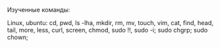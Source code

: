 Изученные команды:

Linux, ubuntu: cd, pwd, ls -lha, mkdir, rm, mv, touch, vim, cat, find, head, tail, more, less, curl, screen, chmod, sudo !!, sudo -i; sudo chgrp; sudo chown;